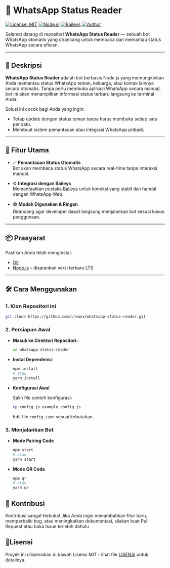 # 📱 WhatsApp Status Reader

[![License: MIT](https://img.shields.io/badge/License-MIT-green.svg)](LICENSE)
[![Node.js](https://img.shields.io/badge/Node.js-%3E=20.0.0-brightgreen)](https://nodejs.org/)
[![Baileys](https://img.shields.io/badge/Powered_by-Baileys-blue)](https://github.com/WhiskeySockets/Baileys)
[![Author](https://img.shields.io/badge/Author-irwanx-blue)](https://github.com/irwanx)

Selamat datang di repositori **WhatsApp Status Reader** — sebuah bot WhatsApp otomatis yang dirancang untuk membaca dan memantau status WhatsApp secara efisien.

---

## 📝 Deskripsi

**WhatsApp Status Reader** adalah bot berbasis Node.js yang memungkinkan Anda memantau status WhatsApp teman, keluarga, atau kontak lainnya secara otomatis. Tanpa perlu membuka aplikasi WhatsApp secara manual, bot ini akan menampilkan informasi status terbaru langsung ke terminal Anda.

Solusi ini cocok bagi Anda yang ingin:

- Tetap update dengan status teman tanpa harus membuka setiap satu per satu.
- Membuat sistem pemantauan atau integrasi WhatsApp pribadi.

---

## 🚀 Fitur Utama

- ✅ **Pemantauan Status Otomatis**  
  Bot akan membaca status WhatsApp secara real-time tanpa interaksi manual.

- ⚙️ **Integrasi dengan Baileys**  
  Memanfaatkan pustaka [Baileys](https://github.com/WhiskeySockets/Baileys) untuk koneksi yang stabil dan handal dengan WhatsApp Web.

- 🟢 **Mudah Digunakan & Ringan**  
  Dirancang agar developer dapat langsung menjalankan bot sesuai kasus penggunaan.

---

## 📦 Prasyarat

Pastikan Anda telah menginstal:

- [Git](https://git-scm.com/downloads)
- [Node.js](https://nodejs.org/en/download) – disarankan versi terbaru LTS

---

## 🛠️ Cara Menggunakan

### 1. Klon Repositori ini

```bash
git clone https://github.com/irwanx/whatsapp-status-reader.git
```

### 2. Persiapan Awal

- **Masuk ke Direktori Repositori:**:

  ```bash
  cd whatsapp-status-reader
  ```

- **Instal Dependensi**:

  ```bash
  npm install
  # atau
  yarn install
  ```

- **Konfigurasi Awal**

  Salin file contoh konfigurasi:

  ```bash
  cp config.js.example config.js
  ```
  Edit file `config.json` sesuai kebutuhan.

### 3. Menjalankan Bot

- **Mode Pairing Code**

  ```bash
  npm start
  # atau
  yarn start
  ```

- **Mode QR Code**

  ```bash
  npm qr
  # atau
  yarn qr
  ```

## 🤝 Kontribusi

Kontribusi sangat terbuka! Jika Anda ingin menambahkan fitur baru, memperbaiki bug, atau meningkatkan dokumentasi, silakan buat Pull Request atau buka Issue terlebih dahulu

## 📄Lisensi

Proyek ini dilisensikan di bawah Lisensi MIT - lihat file [LISENSI](LICENSE) untuk detailnya.
